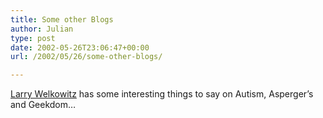 ```yaml
---
title: Some other Blogs
author: Julian
type: post
date: 2002-05-26T23:06:47+00:00
url: /2002/05/26/some-other-blogs/

---
```

[Larry Welkowitz][1] has some interesting things to say on Autism, Asperger&#8217;s and Geekdom&#8230;

 [1]: https://radio.weblogs.com/0105977/